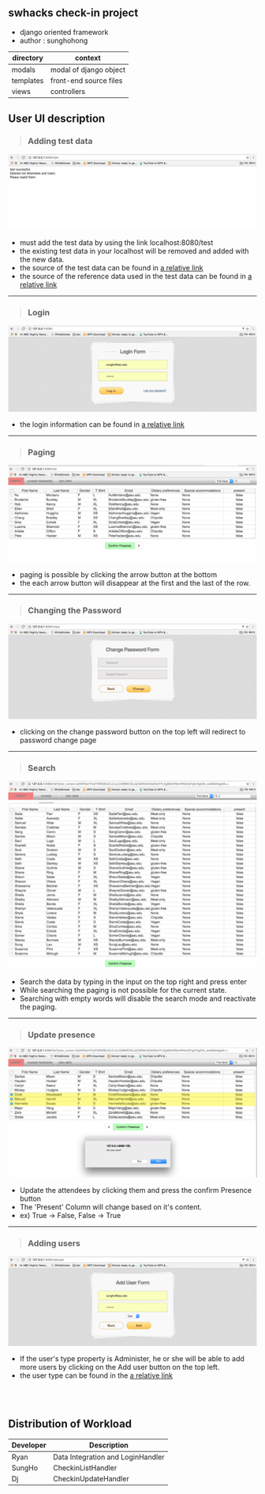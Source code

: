 ## swhacks check-in project

- django oriented framework
- author : sunghohong

| directory  |  context   |
| ------------- |-------------|
| modals | modal of django object |
| templates | front-end source files |
| views | controllers |


## User UI description

> ### Adding test data
![alt tag](README/0.png)
- must add the test data by using the link localhost:8080/test
- the existing test data in your localhost will be removed and added with the new data.
- the source of the test data can be found in [a relative link](modals/Attendant.py)
- the source of the reference data used in the test data can be found in [a relative link](modals/testFiles)
---

> ### Login
![alt tag](README/1.png)
- the login information can be found in [a relative link](modals/User.py)
---


> ### Paging
![alt tag](README/2.png)
- paging is possible by clicking the arrow button at the bottom
- the each arrow button will disappear at the first and the last of the row.
---

> ### Changing the Password
![alt tag](README/3.png)
- clicking on the change password button on the top left will redirect to password change page
---

> ### Search
![alt tag](README/4.png)
- Search the data by typing in the input on the top right and press enter
- While searching the paging is not possible for the current state.
- Searching with empty words will disable the search mode and reactivate the paging.
---


> ### Update presence
![alt tag](README/5.png)
- Update the attendees by clicking them and press the confirm Presence button
- The 'Present' Column will change based on it's content.
- ex) True -> False,  False -> True
---

> ### Adding users
![alt tag](README/6.png)
- If the user's type property is Administer, he or she will be able to add more users by clicking on the Add user button on the top left.
- the user type can be found in the [a relative link](modals/User.py)

<br>
<br>

## Distribution of Workload

| Developer | Description |
| ------------- |-------------|
| Ryan | Data Integration and LoginHandler |
| SungHo | CheckinListHandler |
| Dj |  CheckinUpdateHandler |

